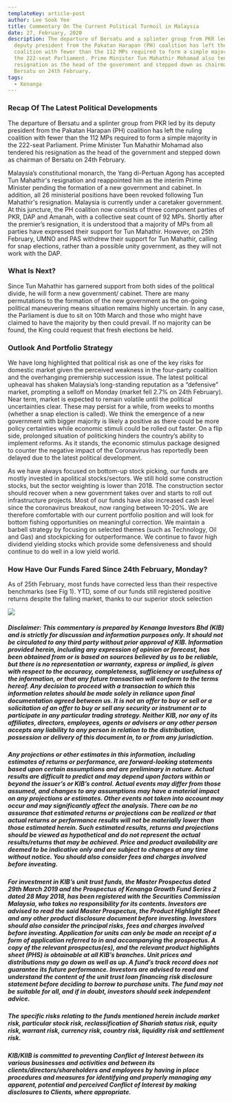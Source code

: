 ```yaml
---
templateKey: article-post
author: Lee Sook Yee
title: Commentary On The Current Political Turmoil in Malaysia
date: 27, February, 2020
description: The departure of Bersatu and a splinter group from PKR led by its
  deputy president from the Pakatan Harapan (PH) coalition has left the ruling
  coalition with fewer than the 112 MPs required to form a simple majority in
  the 222-seat Parliament. Prime Minister Tun Mahathir Mohamad also tendered his
  resignation as the head of the government and stepped down as chairman of
  Bersatu on 24th February. 
tags:
  - Kenanga
---
```

### Recap Of The Latest Political Developments

The departure of Bersatu and a splinter group from PKR led by its deputy president from the Pakatan Harapan (PH) coalition has left the ruling coalition with fewer than the 112 MPs required to form a simple majority in the 222-seat Parliament. Prime Minister Tun Mahathir Mohamad also tendered his resignation as the head of the government and stepped down as chairman of Bersatu on 24th February.

Malaysia’s constitutional monarch, the Yang di-Pertuan Agong has accepted Tun Mahathir's resignation and reappointed him as the interim Prime Minister pending the formation of a new government and cabinet. In addition, all 26 ministerial positions have been revoked following Tun Mahathir's resignation. Malaysia is currently under a caretaker government. At this juncture, the PH coalition now consists of three component parties of PKR, DAP and Amanah, with a collective seat count of 92 MPs. Shortly after the premier’s resignation, it is understood that a majority of MPs from all parties have expressed their support for Tun Mahathir. However, on 25th February, UMNO and PAS withdrew their support for Tun Mahathir, calling for snap elections, rather than a possible unity government, as they will not work with the DAP.

### What Is Next?

Since Tun Mahathir has garnered support from both sides of the political divide, he will form a new government/ cabinet. There are many permutations to the formation of the new government as the on-going political maneuvering means situation remains highly uncertain. In any case, the Parliament is due to sit on 10th March and those who might have claimed to have the majority by then could prevail. If no majority can be found, the King could request that fresh elections be held.

### Outlook And Portfolio Strategy

We have long highlighted that political risk as one of the key risks for domestic market given the perceived weakness in the four-party coalition and the overhanging premiership succession issue. The latest political upheaval has shaken Malaysia’s long-standing reputation as a “defensive” market, prompting a selloff on Monday (market fell 2.7% on 24th February). Near term, market is expected to remain volatile until the political uncertainties clear. These may persist for a while, from weeks to months (whether a snap election is called). We think the emergence of a new government with bigger majority is likely a positive as there could be more policy certainties while economic stimuli could be rolled out faster. On a flip side, prolonged situation of politicking hinders the country’s ability to implement reforms. As it stands, the economic stimulus package designed to counter the negative impact of the Coronavirus has reportedly been delayed due to the latest political development.

As we have always focused on bottom-up stock picking, our funds are mostly invested in apolitical stocks/sectors. We still hold some construction stocks, but the sector weighting is lower than 2018. The construction sector should recover when a new government takes over and starts to roll out infrastructure projects. Most of our funds have also increased cash level since the coronavirus breakout, now ranging between 10-20%. We are therefore comfortable with our current portfolio position and will look for bottom fishing opportunities on meaningful correction. We maintain a barbell strategy by focusing on selected themes (such as Technology, Oil and Gas) and stockpicking for outperformance. We continue to favor high dividend yielding stocks which provide some defensiveness and should continue to do well in a low yield world.

### How Have Our Funds Fared Since 24th February, Monday?

As of 25th February, most funds have corrected less than their respective benchmarks (see Fig 1). YTD, some of our funds still registered positive returns despite the falling market, thanks to our superior stock selection

![](/img/2020-02-27-the-current-political-turmoil-in-malaysia-updated.png)

##### Disclaimer: This commentary is prepared by Kenanga Investors Bhd (KIB) and is strictly for discussion and information purposes only. It should not be circulated to any third party without prior approval of KIB. Information provided herein, including any expression of opinion or forecast, has been obtained from or is based on sources believed by us to be reliable, but there is no representation or warranty, express or implied, is given with respect to the accuracy, completeness, sufficiency or usefulness of the information, or that any future transaction will conform to the terms hereof. Any decision to proceed with a transaction to which this information relates should be made solely in reliance upon final documentation agreed between us. It is not an offer to buy or sell or a solicitation of an offer to buy or sell any security or instrument or to participate in any particular trading strategy. Neither KIB, nor any of its affiliates, directors, employees, agents or advisers or any other person accepts any liability to any person in relation to the distribution, possession or delivery of this document in, to or from any jurisdiction.

##### Any projections or other estimates in this information, including estimates of returns or performance, are forward-looking statements based upon certain assumptions and are preliminary in nature. Actual results are difficult to predict and may depend upon factors within or beyond the issuer’s or KIB’s control. Actual events may differ from those assumed, and changes to any assumptions may have a material impact on any projections or estimates. Other events not taken into account may occur and may significantly affect the analysis. There can be no assurance that estimated returns or projections can be realized or that actual returns or performance results will not be materially lower than those estimated herein. Such estimated results, returns and projections should be viewed as hypothetical and do not represent the actual results/returns that may be achieved. Price and product availability are deemed to be indicative only and are subject to changes at any time without notice. You should also consider fees and charges involved before investing.

##### For investment in KIB’s unit trust funds, the Master Prospectus dated 29th March 2019 and the Prospectus of Kenanga Growth Fund Series 2 dated 28 May 2018, has been registered with the Securities Commission Malaysia, who takes no responsibility for its contents. Investors are advised to read the said Master Prospectus, the Product Highlight Sheet and any other product disclosure document before investing. Investors should also consider the principal risks, fees and charges involved before investing. Application for units can only be made on receipt of a form of application referred to in and accompanying the prospectus. A copy of the relevant prospectus(es), and the relevant product highlights sheet (PHS) is obtainable at all KIB’s branches. Unit prices and distributions may go down as well as up. A fund’s track record does not guarantee its future performance. Investors are advised to read and understand the content of the unit trust loan financing risk disclosure statement before deciding to borrow to purchase units. The fund may not be suitable for all, and if in doubt, investors should seek independent advice.

##### The specific risks relating to the funds mentioned herein include market risk, particular stock risk, reclassification of Shariah status risk, equity risk, warrant risk, currency risk, country risk, liquidity risk and settlement risk.

##### KIB/KIIB is committed to preventing Conflict of Interest between its various businesses and activities and between its clients/directors/shareholders and employees by having in place procedures and measures for identifying and properly managing any apparent, potential and perceived Conflict of Interest by making disclosures to Clients, where appropriate.